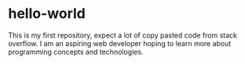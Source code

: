# hello-world
This is my first repository, expect a lot of copy pasted code from stack overflow.
I am an aspiring web developer hoping to learn more about programming concepts and technologies.
